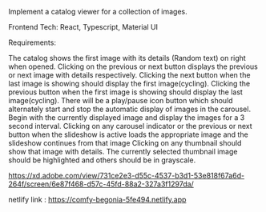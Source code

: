 Implement a catalog viewer for a collection of images.

Frontend Tech: React, Typescript, Material UI

Requirements:

The catalog shows the first image with its details (Random text) on right when opened.
Clicking on the previous or next button displays the previous or next image with details respectively.
Clicking the next button when the last image is showing should display the first image(cycling).
Clicking the previous button when the first image is showing should display the last image(cycling).
There will be a play/pause icon button which should alternately start and stop the automatic display of images in the carousel. Begin with the currently displayed image and display the images for a 3 second interval. Clicking on any carousel indicator or the previous or next button when the slideshow is active loads the appropriate image and the slideshow continues from that image
Clicking on any thumbnail should show that image with details.
The currently selected thumbnail image should be highlighted and others should be in grayscale.

https://xd.adobe.com/view/731ce2e3-d55c-4537-b3d1-53e818f67a6d-264f/screen/6e87f468-d57c-45fd-88a2-327a3f1297da/

netlify link : https://comfy-begonia-5fe494.netlify.app